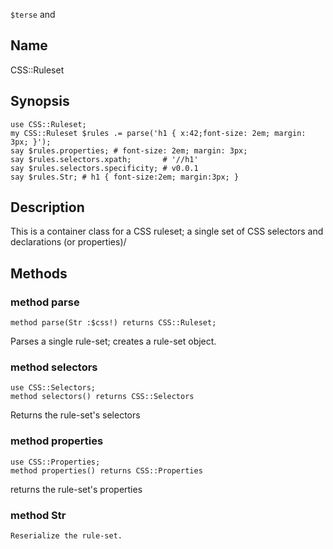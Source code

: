 `$terse` and 

Name
----

CSS::Ruleset

Synopsis
--------

    use CSS::Ruleset;
    my CSS::Ruleset $rules .= parse('h1 { x:42;font-size: 2em; margin: 3px; }');
    say $rules.properties; # font-size: 2em; margin: 3px;
    say $rules.selectors.xpath;       # '//h1'
    say $rules.selectors.specificity; # v0.0.1
    say $rules.Str; # h1 { font-size:2em; margin:3px; }

Description
-----------

This is a container class for a CSS ruleset; a single set of CSS selectors and declarations (or properties)/

Methods
-------

### method parse

    method parse(Str :$css!) returns CSS::Ruleset;

Parses a single rule-set; creates a rule-set object.

### method selectors

    use CSS::Selectors;
    method selectors() returns CSS::Selectors

Returns the rule-set's selectors

### method properties

    use CSS::Properties;
    method properties() returns CSS::Properties

returns the rule-set's properties

### method Str

    Reserialize the rule-set.

